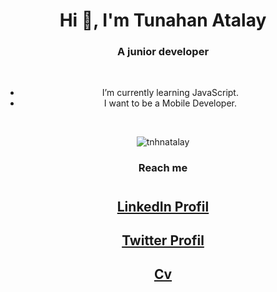 <div align="center">
<h1> Hi 👋, I'm Tunahan Atalay </h1>


<h3>A junior developer</h3>

</br>

-  I’m currently learning JavaScript.
-  I want to be a Mobile Developer.
 
</br>

<p>
	<img src="https://github-readme-stats.vercel.app/api/top-langs?username=tnhnatalay&show_icons=true&locale=en&layout=compact" alt="tnhnatalay" />
</p>

<h3>Reach me</h3>

#
## [LinkedIn Profil](https://www.linkedin.com/in/tnhnatalay/)
## [Twitter Profil](https://twitter.com/_monkgyatso)
## [Cv](cv/tunahan-atalay-cv.pdf)
#

</div>
